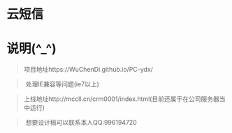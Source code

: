 # 云短信

# 说明(^_^)
>  项目地址https://WuChenDi.github.io/PC-ydx/

>  处理IE兼容等问题(ie7以上)

>  上线地址http://mccll.cn/crm0001/index.html(目前还属于在公司服务器当中运行)

>  想要设计稿可以联系本人QQ:996194720
